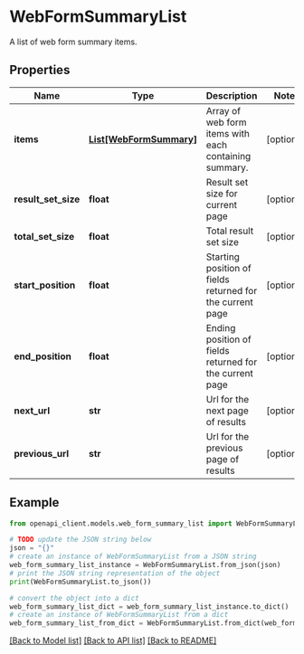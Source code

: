 # WebFormSummaryList

A list of web form summary items.

## Properties

Name | Type | Description | Notes
------------ | ------------- | ------------- | -------------
**items** | [**List[WebFormSummary]**](WebFormSummary.md) | Array of web form items with each containing summary. | [optional] 
**result_set_size** | **float** | Result set size for current page | [optional] 
**total_set_size** | **float** | Total result set size | [optional] 
**start_position** | **float** | Starting position of fields returned for the current page | [optional] 
**end_position** | **float** | Ending position of fields returned for the current page | [optional] 
**next_url** | **str** | Url for the next page of results | [optional] 
**previous_url** | **str** | Url for the previous page of results | [optional] 

## Example

```python
from openapi_client.models.web_form_summary_list import WebFormSummaryList

# TODO update the JSON string below
json = "{}"
# create an instance of WebFormSummaryList from a JSON string
web_form_summary_list_instance = WebFormSummaryList.from_json(json)
# print the JSON string representation of the object
print(WebFormSummaryList.to_json())

# convert the object into a dict
web_form_summary_list_dict = web_form_summary_list_instance.to_dict()
# create an instance of WebFormSummaryList from a dict
web_form_summary_list_from_dict = WebFormSummaryList.from_dict(web_form_summary_list_dict)
```
[[Back to Model list]](../README.md#documentation-for-models) [[Back to API list]](../README.md#documentation-for-api-endpoints) [[Back to README]](../README.md)


